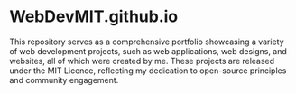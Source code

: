 # WebDevMIT.github.io
This repository serves as a comprehensive portfolio showcasing a variety of web development projects, such as web applications, web designs, and websites, all of which were created by me. These projects are released under the MIT Licence, reflecting my dedication to open-source principles and community engagement.
